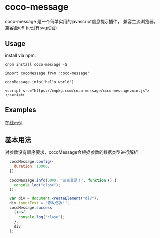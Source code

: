 # coco-message


coco-message 是一个简单实用的javascript信息提示插件， 兼容主流浏览器，兼容至ie9 (ie没有svg动画)

 
## Usage

install via npm:

```
cnpm install coco-message -S
```

```
import cocoMessage from 'coco-message'
  
cocoMessage.info('hello world')
```

```
<script src="https://unpkg.com/coco-message/coco-message.min.js"></script>
```
## Examples


[在线示例](https://unpkg.com/coco-message/example.html)



## 基本用法 

对参数没有顺序要求，cocoMessage会根据参数的数据类型进行解析
  
```javascript
  cocoMessage.config({
    duration: 10000,
  });
      
  cocoMessage.info(3000, "请先登录！", function () {
    console.log("close");
  });
            
  var div = document.createElement("div");
  div.innerText = "修改成功！";
  cocoMessage.success(
    ()=>{
      console.log("close");
    },
    div
  );
  
```

